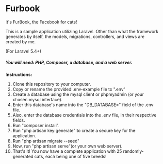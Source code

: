 # Furbook
It's FurBook, the Facebook for cats!

This is a sample application utilizing Laravel. Other than what the framework generates by itself, 
the models, migrations, controllers, and views are created by me.

(For Laravel 5.4+)

##### You will need: PHP, Composer, a database, and a web server. ######

**Instructions:**

1. Clone this repository to your computer.
2. Copy or rename the provided .env-example file to ".env"
3. Create a database using the mysql client or phpmyadmin (or your chosen mysql interface).
4. Enter this database's name into the "DB_DATABASE=" field of the .env file.
5. Also, enter the database credentials into the .env file, in their respective fields.
6. Run "composer install".
7. Run "php artisan key:generate" to create a secure key for the application.
8. Run "php artisan migrate --seed"
9. Now, run "php artisan serve"(or your own web server).
10. That's it! You now have a complete application with 25 randomly-generated cats, each being one of five breeds!
